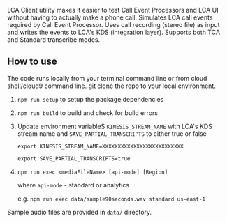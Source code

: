 LCA Client utility makes it easier to test Call Event Processors and LCA UI without having to actually make a phone call.
Simulates LCA call events required by Call Event Processor. Uses call recording (stereo file) as input and writes
the events to LCA's KDS (integration layer). Supports both TCA and Standard transcribe modes.

## How to use
The code runs locally from your terminal command line or from cloud shell/cloud9 command line. 
git clone the repo to your local environment.

1. `npm run setup` to setup the package dependencies
2. `npm run build` to build and check for build errors
3.  Update environment variableS `KINESIS_STREAM_NAME` with LCA's KDS stream name and `SAVE_PARTIAL_TRANSCRIPTS` to either true or false

    `export KINESIS_STREAM_NAME=XXXXXXXXXXXXXXXXXXXXXXXXXX`

    `export SAVE_PARTIAL_TRANSCRIPTS=true`

4. `npm run exec <mediaFileName> [api-mode] [Region]`

    where `api-mode` - standard or analytics

    e.g. `npm run exec data/sample90seconds.wav standard us-east-1`

Sample audio files are provided in `data/` directory.